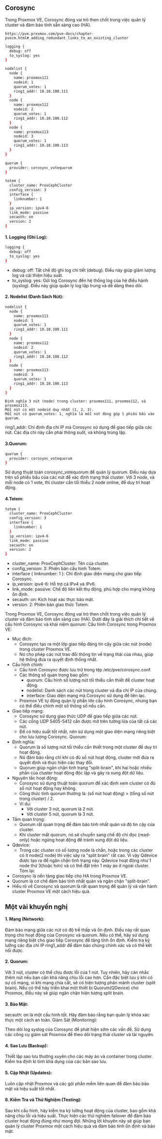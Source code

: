 ## Corosync

Trong Proxmox VE, Corosync đóng vai trò then chốt trong việc quản lý cluster và đảm bảo tính sẵn sàng cao (HA).

    https://pve.proxmox.com/pve-docs/chapter-pvecm.html#_adding_redundant_links_to_an_existing_cluster

```Bash
logging {
  debug: off
  to_syslog: yes
}

nodelist {
  node {
    name: proxmox111
    nodeid: 1
    quorum_votes: 1
    ring1_addr: 10.10.100.111
  }
  node {
    name: proxmox112
    nodeid: 2
    quorum_votes: 1
    ring1_addr: 10.10.100.112
  }
  node {
    name: proxmox113
    nodeid: 3
    quorum_votes: 1
    ring1_addr: 10.10.100.113
  }
}

quorum {
  provider: corosync_votequorum
}

totem {
  cluster_name: ProxCephCluster
  config_version: 3
  interface {
    linknumber: 1
  }
  ip_version: ipv4-6
  link_mode: passive
  secauth: on
  version: 2
}

```
#### 1. Logging (Ghi Log):
```Bash
logging {
  debug: off
  to_syslog: yes
}
```
  + debug: off: Tắt chế độ ghi log chi tiết (debug). Điều này giúp giảm lượng log và cải thiện hiệu suất.
  + to_syslog: yes: Gửi log Corosync đến hệ thống log của hệ điều hành (syslog). Điều này giúp quản lý log tập trung và dễ dàng theo dõi.

#### 2. Nodelist (Danh Sách Nút):
```Bash
nodelist {
  node {
    name: proxmox111
    nodeid: 1
    quorum_votes: 1
    ring1_addr: 10.10.100.111
  }
  node {
    name: proxmox112
    nodeid: 2
    quorum_votes: 1
    ring1_addr: 10.10.100.112
  }
  node {
    name: proxmox113
    nodeid: 3
    quorum_votes: 1
    ring1_addr: 10.10.100.113
  }
}
```
    Định nghĩa 3 nút (node) trong cluster: proxmox111, proxmox112, và proxmox113.
    Mỗi nút có một nodeid duy nhất (1, 2, 3).
    Mỗi nút có quorum_votes: 1, nghĩa là mỗi nút đóng góp 1 phiếu bầu vào quorum.
ring1_addr: Chỉ định địa chỉ IP mà Corosync sử dụng để giao tiếp giữa các nút. Các địa chỉ này cần phải thông suốt, và không trùng lặp.

#### 3.Quorum:
```Bash
quorum {
  provider: corosync_votequorum
}
```
Sử dụng thuật toán corosync_votequorum để quản lý quorum. Điều này dựa trên số phiếu bầu của các nút để xác định trạng thái cluster.
Với 3 node, và mỗi node có 1 vote, thì cluster cần tối thiểu 2 node online, để duy trì hoạt động.

#### 4.Totem:
```Bash
totem {
  cluster_name: ProxCephCluster
  config_version: 3
  interface {
    linknumber: 1
  }
  ip_version: ipv4-6
  link_mode: passive
  secauth: on
  version: 2
}
```
  + cluster_name: ProxCephCluster: Tên của cluster.
  + config_version: 3: Phiên bản cấu hình Totem.
  + interface { linknumber: 1 }: Chỉ định giao diện mạng cho giao tiếp Corosync.
  + ip_version: ipv4-6: Hỗ trợ cả IPv4 và IPv6.
  + link_mode: passive: Chế độ liên kết thụ động, phù hợp cho mạng không ổn định.
  + secauth: on: Kích hoạt xác thực bảo mật.
  + version: 2: Phiên bản giao thức Totem.

Trong Proxmox VE, Corosync đóng vai trò then chốt trong việc quản lý cluster và đảm bảo tính sẵn sàng cao (HA). Dưới đây là giải thích chi tiết về cấu hình Corosync và khái niệm quorum:
Cấu hình Corosync trong Proxmox VE:
 * Mục đích:
   * Corosync tạo ra một lớp giao tiếp đáng tin cậy giữa các nút (node) trong cluster Proxmox VE.
   * Nó cho phép các nút trao đổi thông tin về trạng thái của nhau, giúp hệ thống đưa ra quyết định thống nhất.
 * Cấu hình chính:
   * Cấu hình Corosync được lưu trữ trong tệp /etc/pve/corosync.conf.
   * Các thông số quan trọng bao gồm:
     * quorum: Cấu hình số lượng nút tối thiểu cần thiết để cluster hoạt động.
     * nodelist: Danh sách các nút trong cluster và địa chỉ IP của chúng.
     * interface: Giao diện mạng mà Corosync sử dụng để liên lạc.
   * Proxmox VE tự động quản lý phần lớn cấu hình Corosync, nhưng bạn có thể điều chỉnh một số thông số nếu cần.
 * Giao tiếp mạng:
   * Corosync sử dụng giao thức UDP để giao tiếp giữa các nút.
   * Các cổng UDP 5405-5412 cần được mở trên tường lửa của tất cả các nút.
   * Để có hiệu suất tốt nhất, nên sử dụng một giao diện mạng riêng biệt cho lưu lượng Corosync.
Quorum:
 * Định nghĩa:
   * Quorum là số lượng nút tối thiểu cần thiết trong một cluster để duy trì hoạt động.
   * Nó đảm bảo rằng chỉ khi có đủ số nút hoạt động, cluster mới đưa ra quyết định và thực hiện các thay đổi.
   * Quorum giúp ngăn chặn tình trạng "split-brain", khi hai hoặc nhiều phần của cluster hoạt động độc lập và gây ra xung đột dữ liệu.
 * Nguyên tắc hoạt động:
   * Corosync sử dụng thuật toán quorum để xác định xem cluster có đủ số nút hoạt động hay không.
   * Công thức tính quorum thường là: (số nút hoạt động) > (tổng số nút trong cluster) / 2.
   * Ví dụ:
     * Với cluster 3 nút, quorum là 2 nút.
     * Với cluster 5 nút, quorum là 3 nút.
 * Tầm quan trọng:
   * Quorum rất quan trọng để đảm bảo tính nhất quán và độ tin cậy của cluster.
   * Khi cluster mất quorum, nó sẽ chuyển sang chế độ chỉ đọc (read-only) hoặc ngừng hoạt động để tránh xung đột dữ liệu.
 * Qdevice:
   * Trong các cluster có số lượng node là chẵn, hoặc trong các cluster có ít node(2 node) thì việc sảy ra "split brain" rất cao. Vì vậy Qdevice được tạo ra để ngăn chặn tình trạng này. Qdevice hoạt động như 1 node thứ 3(hoặc hơn) và có thể đặt trên 1 máy ảo ở ngoài cluster.
Tóm lại:
 * Corosync là nền tảng giao tiếp cho HA trong Proxmox VE.
 * Quorum là cơ chế đảm bảo tính nhất quán và ngăn chặn "split-brain".
 * Hiểu rõ về Corosync và quorum là rất quan trọng để quản lý và vận hành cluster Proxmox VE một cách hiệu quả.


## Một vài khuyến nghị

#### 1. Mạng (Network):

Đảm bảo mạng giữa các nút có độ trễ thấp và ổn định. Điều này rất quan trọng cho hoạt động của Corosync và quorum.
Nếu có thể, hãy sử dụng mạng riêng biệt cho giao tiếp Corosync để tăng tính ổn định.
Kiểm tra kỹ lưỡng các địa chỉ IP ring1_addr để đảm bảo chúng chính xác và có thể kết nối được.

#### 2. Quorum:

Với 3 nút, cluster có thể chịu được lỗi của 1 nút. Tuy nhiên, hãy cân nhắc thêm nút nếu bạn cần khả năng chịu lỗi cao hơn.
Cần đặc biệt lưu ý khi có sự cố mạng, vì khi mạng chia cắt, sẽ có hiện tượng phân mảnh cluster (split brain).
Nếu có thể hãy triển khai một thiết bị Quorum(QDevice) cho Proxmox, điều này sẽ giúp ngăn chặn hiện tượng split brain.

#### 3. Bảo Mật:

secauth: on là một cấu hình tốt. Hãy đảm bảo rằng bạn quản lý khóa xác thực một cách an toàn.
Giám Sát (Monitoring):

Theo dõi log syslog của Corosync để phát hiện sớm các vấn đề.
Sử dụng các công cụ giám sát Proxmox để theo dõi trạng thái cluster và tài nguyên.

#### 4. Sao Lưu (Backup):

Thiết lập sao lưu thường xuyên cho các máy ảo và container trong cluster.
Kiểm tra định kì tính khả dụng của các bản sao lưu.

#### 5. Cập Nhật (Updates):

Luôn cập nhật Proxmox và các gói phần mềm liên quan để đảm bảo bảo mật và hiệu suất tốt nhất.

#### 6. Kiểm Tra và Thử Nghiệm (Testing):

Sau khi cấu hình, hãy kiểm tra kỹ lưỡng hoạt động của cluster, bao gồm khả năng chịu lỗi và hiệu suất.
Thực hiện các thử nghiệm failover để đảm bảo cluster hoạt động đúng như mong đợi.
Những lời khuyên này sẽ giúp bạn quản lý cluster Proxmox một cách hiệu quả và đảm bảo tính ổn định và bảo mật.